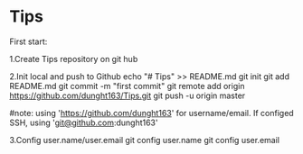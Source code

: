 # Tips

First start:

1.Create Tips repository on git hub

2.Init local and push to Github
echo "# Tips" >> README.md
git init
git add README.md
git commit -m "first commit"
git remote add origin https://github.com/dunght163/Tips.git
git push -u origin master

#note: using 'https://github.com/dunght163' for username/email. If configed SSH, using 'git@github.com:dunght163'

3.Config user.name/user.email
git config user.name <your username>
git config user.email <your mail>
